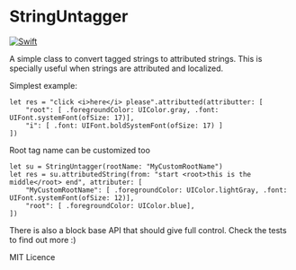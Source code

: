 # StringUntagger

<a href="https://github.com/nacho4d/StringUntagger/actions"><img src="https://github.com/nacho4d/StringUntagger/workflows/Swift/badge.svg" alt="Swift"/></a>


A simple class to convert tagged strings to attributed strings. This is specially useful when strings are attributed and localized.

Simplest example:

    let res = "click <i>here</i> please".attributted(attributter: [
        "root": [ .foregroundColor: UIColor.gray, .font: UIFont.systemFont(ofSize: 17)],
        "i": [ .font: UIFont.boldSystemFont(ofSize: 17) ]
    ])
    
Root tag name can be customized too

    let su = StringUntagger(rootName: "MyCustomRootName")
    let res = su.attributedString(from: "start <root>this is the middle</root> end", attributer: [
        "MyCustomRootName": [ .foregroundColor: UIColor.lightGray, .font: UIFont.systemFont(ofSize: 12)],
        "root": [ .foregroundColor: UIColor.blue],
    ])
    
There is also a block base API that should give full control. Check the tests to find out more :)

MIT Licence

